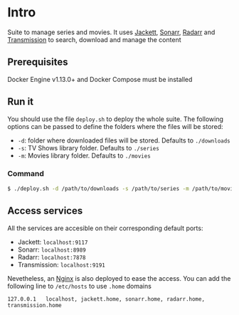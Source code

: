 # Intro
Suite to manage series and movies. It uses [Jackett][1], [Sonarr][2], [Radarr][3] and [Transmission][4] to search, download and manage the content

## Prerequisites
Docker Engine v1.13.0+ and Docker Compose must be installed

## Run it
You should use the file `deploy.sh` to deploy the whole suite. The following options can be passed to define the folders where the files will be stored:

* `-d`: folder where downloaded files will be stored. Defaults to `./downloads`
* `-s`: TV Shows library folder. Defaults to `./series`
* `-m`: Movies library folder. Defaults to `./movies`

### Command
```bash
$ ./deploy.sh -d /path/to/downloads -s /path/to/series -m /path/to/movies
```

## Access services
All the services are accesible on their corresponding default ports:

* Jackett: `localhost:9117`
* Sonarr: `localhost:8989`
* Radarr: `localhost:7878`
* Transmission: `localhost:9191`

Nevetheless, an [Nginx][5] is also deployed to ease the access. You can add the following line to `/etc/hosts` to use `.home` domains
```
127.0.0.1	localhost, jackett.home, sonarr.home, radarr.home, transmission.home
```

[1]: https://github.com/Jackett/Jackett
[2]: https://github.com/Sonarr/Sonarr
[3]: https://github.com/Radarr/Radarr
[4]: https://transmissionbt.com/
[5]: https://www.nginx.com/